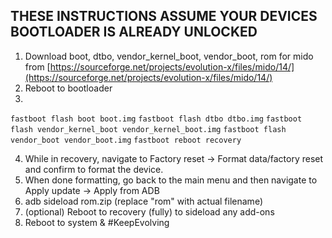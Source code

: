 ## THESE INSTRUCTIONS ASSUME YOUR DEVICES BOOTLOADER IS ALREADY UNLOCKED

1. Download boot, dtbo, vendor_kernel_boot, vendor_boot, rom for mido from [https://sourceforge.net/projects/evolution-x/files/mido/14/](https://sourceforge.net/projects/evolution-x/files/mido/14/)
2. Reboot to bootloader
3.
```fastboot flash boot boot.img```
```fastboot flash dtbo dtbo.img```
```fastboot flash vendor_kernel_boot vendor_kernel_boot.img```
```fastboot flash vendor_boot vendor_boot.img```
```fastboot reboot recovery```

4. While in recovery, navigate to Factory reset -> Format data/factory reset and confirm to format the device.
5. When done formatting, go back to the main menu and then navigate to Apply update -> Apply from ADB
6. adb sideload rom.zip (replace "rom" with actual filename)
7. (optional) Reboot to recovery (fully) to sideload any add-ons
8. Reboot to system & #KeepEvolving
